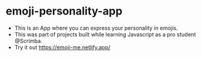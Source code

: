 # emoji-personality-app
- This is an App where you can express your personality in emojis.
- This was part of projects built while learning Javascript as a pro student @Scrimba.
- Try it out https://emoji-me.netlify.app/
